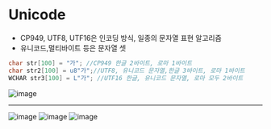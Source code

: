 
# Unicode

* CP949, UTF8, UTF16은 인코딩 방식, 일종의 문자열 표현 알고리즘
* 유니코드,멀티바이트 등은 문자열 셋
```cpp
char str[100] = "가"; //CP949 한글 2바이트, 로마 1바이트
char str2[100] = u8"가";//UTF8, 유니코드 문자열,한글 3바이트, 로마 1바이트
WCHAR str3[100] = L"가"; //UTF16 한글, 유니코드 문자열, 로마 모두 2바이트
```

![image](https://user-images.githubusercontent.com/68372094/158943756-dcc10550-db5c-4baf-8a39-5ef7abc0c7f1.png)
***
![image](https://user-images.githubusercontent.com/68372094/158944650-270b2be3-f718-4e6a-8151-3f4a4054386a.png)
![image](https://user-images.githubusercontent.com/68372094/163394210-208925f9-8c78-4ee2-9a91-add7e39ea1f7.png)
![image](https://user-images.githubusercontent.com/68372094/163394256-cdf63037-bfda-493c-aa50-631eae6a9fab.png)


